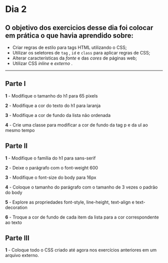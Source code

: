 # Dia 2

## O objetivo dos exercicios desse dia foi colocar em prática o que havia aprendido sobre:

- Criar regras de estilo para tags HTML utilizando o CSS;
- Utilizar os seletores de `tag` , `id` e `class` para aplicar regras de CSS;
- Alterar características da *fonte* e das *cores* de páginas web;
- Utilizar CSS *inline* e *externo* .



----



## Parte I

**1** - Modifique o tamanho do h1 para 65 pixels

**2** - Modifique a cor do texto do h1 para laranja

**3** - Modifique a cor de fundo da lista não ordenada

**4** - Crie uma classe para modificar a cor de fundo da tag p e da ul ao mesmo tempo



## Parte II

**1** - Modifique o família do h1 para sans-serif

**2** - Deixe o parágrafo com o font-weight 600

**3** - Modifique o font-size do body para 16px

**4** - Coloque o tamanho do parágrafo com o tamanho de 3 vezes o padrão do body

**5** - Explore as propriedades font-style, line-height, text-align e text-decoration

**6** - Troque a cor de fundo de cada item da lista para a cor correspondente ao texto



## Parte III

**1** - Coloque todo o CSS criado até agora nos exercícios anteriores em um arquivo externo.
